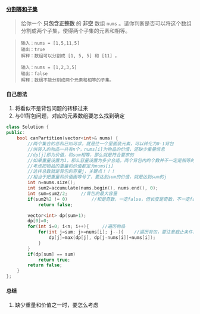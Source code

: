 #### [分割等和子集](https://leetcode.cn/problems/partition-equal-subset-sum/)

> 给你一个 **只包含正整数** 的 **非空** 数组 `nums` 。请你判断是否可以将这个数组分割成两个子集，使得两个子集的元素和相等。

> ```
> 输入：nums = [1,5,11,5]
> 输出：true
> 解释：数组可以分割成 [1, 5, 5] 和 [11] 。
> ```
>
> ```
> 输入：nums = [1,2,3,5]
> 输出：false
> 解释：数组不能分割成两个元素和相等的子集。
> ```



#### 自己想法

1. 将看似不是背包问题的转移过来
2. 与01背包问题，对应的元素数组要怎么找到确定

```c++
class Solution {
public:
    bool canPartition(vector<int>& nums) {
        //两个集合的总和已知可求，就是往一个里面装元素，可以转化为0-1背包
        //供装入的物品一共有n个，nums[i]为物品的价值，还缺少重量信息
        //dp[j]即为价值，和sum相等，那么就是符合要求的
        //如果重量设置为1，那么容量设置为多少合适，两个背包内的个数并不一定是相等的，或者是已知可求的
        //考虑把物品的重量和价值都定为nums[i]
        //这样总数就是背包的容量j，关键点！！！
        //相当于把重量和价值画等号了，要达到sum的价值，就是达到sum的j
        int n=nums.size();
        int sum2=accumulate(nums.begin(), nums.end(), 0);
        int sum=sum2/2;     //背包的最大容量
        if(sum2%2 != 0)         //和是奇数，一定false，但长度是奇数，不一定false，没要求个数均分
            return false;

        vector<int> dp(sum+1);
        dp[0]=0;
        for(int i=0; i<n; i++){     //遍历物品
            for(int j=sum; j>=nums[i]; j--){    //遍历背包，要注意截止条件，和一维时，逆向遍历
                dp[j]=max(dp[j], dp[j-nums[i]]+nums[i]);             
            }
        }
        if(dp[sum] == sum)
            return true;
        return false;
    }
};
```



#### 总结

1. 缺少重量和价值之一时，要怎么考虑